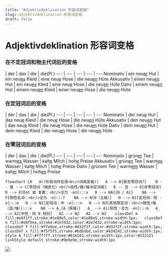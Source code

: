 ```yaml
---
title: "Adjektivdeklination 形容词变格"
slug: adjektivdeklination-形容词变格
draft: false
---
```


<!-- source: https://www.notion.so/Adjektivdeklination-166f21c3ea5380e59527fdf9629029f5 -->

# Adjektivdeklination 形容词变格

### 在不定冠词和物主代词后的变格

 | der | das | die | die(Pl.)
--- | --- | --- | --- | ---
Nominativ | ein neu<u>er</u> Hut | ein neu<u>es</u> Kleid | eine neu<u>e</u> Hose | die neu<u>en</u> Hüte
Akkusativ | einen neu<u>en</u> Hut | ein neu<u>es</u> Kleid | eine neu<u>e</u> Hose | die neu<u>en</u> Hüte
Dativ | einem neu<u>en</u> Hut | einem neu<u>en</u> Kleid | einer neu<u>en</u> Hose | die neu<u>en</u> Hüte

### 在定冠词后的变格

 | der | das | die | die(Pl.)
--- | --- | --- | --- | ---
Nominativ | der neu<u>e</u> Hut | das neu<u>e</u> Kleid | die neu<u>e</u> Hose | die neu<u>en</u> Hüte
Akkusativ | den neu<u>en</u> Hut | das neu<u>e</u> Kleid | die neu<u>e</u> Hose | die neu<u>en</u> Hüte
Dativ | dem neu<u>en</u> Hut | dem neu<u>en</u> Kleid | der neu<u>en</u> Hose | die neu<u>en</u> Hüte

### 在零冠词后的变格

 | der | das | die | die(Pl.)
--- | --- | --- | --- | ---
Nominativ | grün<u>er</u> Tee | warm<u>es</u> Wasser | kalt<u>e</u> Milch | hoh<u>e</u> Preise
Akkusativ | grün<u>en</u> Tee | warm<u>es</u> Wasser | kalt<u>e</u> Milch | hoh<u>e</u> Preise
Dativ | grünem Tee | warm<u>em</u> Wasser | kalt<u>er</u> Milch | hoh<u>en</u> Preise

```mermaid
flowchart LR   A((形容词作定语<br/>词尾变格))   A --> B{是否零冠词?}    B -- 是 --> C[零冠词（强变化）<br/>按性/数/格决定词尾]   B -- 否 --> D[非零冠词]    D --> E[Dat 或 复数：<br/>全为 -en]:::x   D --> NA{{N / A}}    NA --> F[阴性名词：<br/>全为 -e]:::f    NA --> N[N（主格）]   N --> N1[定冠词：阳 -e]:::m   N --> N2[定冠词：中 -e]:::n   N --> N3[其他限定词：<br/>随性/格（混/强）]:::x    NA --> A_[A（宾格）]   A_ --> A1[阳性：全为 -en]:::m   A_ --> A2[中性：同 N 规则]   A2 --> N2   A2 --> N3    classDef m fill:#e8f1ff,stroke:#1e88e5,color:#1e88e5,stroke-width:1px;   classDef n fill:#e8f5ea,stroke:#2e7d32,color:#2e7d32,stroke-width:1px;   classDef f fill:#ffebee,stroke:#d32f2f,color:#d32f2f,stroke-width:1px;   classDef x fill:#f5f5f5,stroke:#bdbdbd,color:#424242,stroke-width:1px;    style A fill:#ffffff,stroke:#616161,stroke-width:1px,color:#212121   linkStyle default stroke:#9e9e9e,stroke-width:1px
```

![](https://prod-files-secure.s3.us-west-2.amazonaws.com/07fd5eaa-96e1-4563-88b3-a61a5be94eaa/ed57a091-6204-40fd-9080-094fc2e6d815/Screenshot_2025-05-02_at_10.56.04_AM.png?X-Amz-Algorithm=AWS4-HMAC-SHA256&X-Amz-Content-Sha256=UNSIGNED-PAYLOAD&X-Amz-Credential=ASIAZI2LB466ROJU6OER%2F20251002%2Fus-west-2%2Fs3%2Faws4_request&X-Amz-Date=20251002T090838Z&X-Amz-Expires=3600&X-Amz-Security-Token=IQoJb3JpZ2luX2VjEJH%2F%2F%2F%2F%2F%2F%2F%2F%2F%2FwEaCXVzLXdlc3QtMiJHMEUCIFuLia6yRVFArrNbe6ibLJ4d46uAyhFEnKVcqT3uu8ZjAiEA6jJX1bg6%2FwgcoqfGMQHneKia2%2FAX5Hwe8igRQ9RzjPAq%2FwMIKhAAGgw2Mzc0MjMxODM4MDUiDPQvYtOfDLJwSTLzqircA2FuzpRSHXSMKxLZCi%2Fn1kiDW3q6D5Mxmf7pFeaa9Mte9RG1NaRHTjTIivWOXql0Ips%2BIy%2B9qupbPQunLm4bZsnm5hEOEwriJP2OpVCAGiZGd%2BAOXVxIRYEGpqV2unwCm%2FL1TBoscinxO1nU4qBLarP2TQDfaWXFIZpXsEMtryBklMB0Fh6TztrTt3dVi31ra14Omu61kVJAO1fjvB%2FYt1oy%2Flm1Kwv%2FJ5OUDXGlCqOuIG1%2B0ZmK5FnOzq9FHkpT9XQfYAAb8%2BjMKvdxkYvMHIGNWM1dAJDzurpSUHBbblukwz%2FpAtCkV%2B6qdnRE9b1ixNZqFteEJ5FxtDe%2BNCo6WInNRQv0WkY6yhpfH6%2BEVcYAgSL9Vl0qRhd9H50MGN9TlUATrM%2B567GGj0ny5%2FRfhhjCsg79RmAzwVw3OqjaiYKvRo2Xbjk%2FPVs09KPxTghDB77WeUxVfS%2F1KWeLbEOSmesbTdNDLGeT5MyDCM%2F1dgZXFpX5ZyuktH9pox1%2FP6ZHjKy9aEGBkTVtiiMO7lgtviydqJFPvo1idpmWZofjZng5QB%2FSw2Q403l%2Fn7yfrKQsMQBowKqytg%2BvZhlZu72Gw1m8XFFEnH7GlsxYRs5Q8oNGW8K3B%2BWyZMIvjSa5MM7u%2BMYGOqUBwo0yxSun8jPyMvGP2ytFuxgzyeWZjuEnanPbLZvCQbAm7X98qEn9oslxtRLGZl%2FPK5zFns4Mo6ru3vH3HiQUm2hqO1ZbDojtUcc%2Bmg9LeZFU00RT198qldLLlJMHniEC%2BnA6aHqEQQhdFipms7R3%2Fvjwm9rm2osao8H2JnN2AdvUofkaoA9ukQPRne5ikiR%2BVM7mVzrGADYle%2FzYudBt2G3SX13T&X-Amz-Signature=16075cf1199c7872317b2287786f2496530318a264f1e183c3532fa55bcc5284&X-Amz-SignedHeaders=host&x-amz-checksum-mode=ENABLED&x-id=GetObject)

